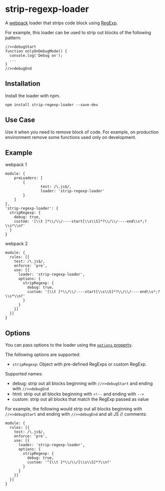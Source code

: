 # strip-regexp-loader
A [webpack](http://webpack.github.io/) loader that strips code block using [RegExp](https://developer.mozilla.org/en-US/docs/Web/JavaScript/Guide/Regular_Expressions).

For example, this loader can be used to strip out blocks of the following pattern:

```
//>>debugStart
function onlyOnDebugMode() {
  console.log('Debug on');
  ...
}
//>>debugEnd
```

Installation
---

Install the loader with npm.

```
npm install strip-regexp-loader --save-dev
```

Use Case
---
Use it when you need to remove block of code. For example, on production environment remove some functions used only on development.

Example
---
webpack 1
```
module: {
    preLoaders: [
        {
                test: /\.js$/,
                loader: 'strip-regexp-loader'
        }
    ]
},
'strip-regexp-loader': {
  stripRegexp: {
    debug: true,
    custom: '[\\t ]*\\/\\/----start[\\s\\S]*?\\/\\/----end\\s*;?\\s*\\n?'
  }
}
```

webpack 2

```
module: {
  rules: [{
    test: /\.js$/,
    enforce: 'pre',
    use: [{
      loader: 'strip-regexp-loader',
      options: {
        stripRegexp: {
          debug: true,
          custom: '[\\t ]*\\/\\/----start[\\s\\S]*?\\/\\/----end\\s*;?\\s*\\n?'
        }
      }
    }]
  }]
}
```

Options
---

You can pass options to the loader using the [`options` property](https://webpack.js.org/configuration/module/#rule-options-rule-query).

The following options are supported:

 * `stripRegexp`: Object with pre-defined RegExps or custom RegExp.

Supported names:

 * debug: strip out all blocks beginning with `//>>debugStart` and ending with `//>>debugEnd`
 * html: strip out all blocks beginning with `<!--` and ending with `-->`
 * custom: strip out all blocks that match the RegExp passed as value

For example, the following would strip out all blocks beginning with `//>>debugStart` and ending with `//>>debugEnd` and all JS // comments:

```
module: {
  rules: [{
    test: /\.js$/,
    enforce: 'pre',
    use: [{
      loader: 'strip-regexp-loader',
      options: {
        stripRegexp: {
          debug: true,
          custom: '^[\\t ]*\\/\\/[\\s\\S]*?\\n?'
        }
      }
    }]
  }]
}
```
